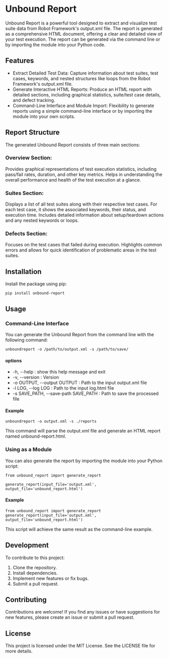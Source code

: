 # Unbound Report
Unbound Report is a powerful tool designed to extract and visualize test suite data from Robot Framework's output.xml file. The report is generated as a comprehensive HTML document, offering a clear and detailed view of your test execution. The report can be generated via the command line or by importing the module into your Python code.

## Features
* Extract Detailed Test Data: Capture information about test suites, test cases, keywords, and nested structures like loops from the Robot Framework's output.xml file.
* Generate Interactive HTML Reports: Produce an HTML report with detailed sections, including graphical statistics, suite/test case details, and defect tracking.
* Command-Line Interface and Module Import: Flexibility to generate reports using a simple command-line interface or by importing the module into your own scripts.

## Report Structure
The generated Unbound Report consists of three main sections:

### Overview Section:
Provides graphical representations of test execution statistics, including pass/fail rates, duration, and other key metrics.
Helps in understanding the overall performance and health of the test execution at a glance.
### Suites Section:
Displays a list of all test suites along with their respective test cases.
For each test case, it shows the associated keywords, their status, and execution time.
Includes detailed information about setup/teardown actions and any nested keywords or loops.
### Defects Section:
Focuses on the test cases that failed during execution.
Highlights common errors and allows for quick identification of problematic areas in the test suites.


## Installation
Install the package using pip:
```
pip install unbound-report
```
## Usage
### Command-Line Interface
You can generate the Unbound Report from the command line with the following command:

```
unboundreport -o /path/to/output.xml -s /path/to/save/
```

#### options
* -h, --help : show this help message and exit
*  -v, --version : Version
*  -o OUTPUT, --output OUTPUT : Path to the input output.xml file
*  -l LOG, --log LOG : Path to the input log.html file
*  -s SAVE_PATH, --save-path SAVE_PATH : Path to save the processed file

#### Example
```
unboundreport -o output.xml -s ./reports
```
This command will parse the output.xml file and generate an HTML report named unbound-report.html.

### Using as a Module
You can also generate the report by importing the module into your Python script:

```
from unbound_report import generate_report

generate_report(input_file='output.xml', output_file='unbound_report.html')
```
#### Example
```
from unbound_report import generate_report
generate_report(input_file='output.xml', output_file='unbound_report.html')
```
This script will achieve the same result as the command-line example.

## Development
To contribute to this project:

1. Clone the repository.
2. Install dependencies.
3. Implement new features or fix bugs.
4. Submit a pull request.

## Contributing
Contributions are welcome! If you find any issues or have suggestions for new features, please create an issue or submit a pull request.

## License
This project is licensed under the MIT License. See the LICENSE file for more details.



